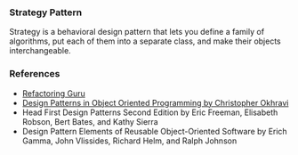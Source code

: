 ### Strategy Pattern

Strategy is a behavioral design pattern that lets you define a family of algorithms, put each of them into a separate class, and make their objects interchangeable.

### References

- [Refactoring Guru](https://refactoring.guru/)
- [Design Patterns in Object Oriented Programming by Christopher Okhravi](https://www.youtube.com/playlist?list=PLrhzvIcii6GNjpARdnO4ueTUAVR9eMBpc)
- Head First Design Patterns Second Edition by Eric Freeman, Elisabeth Robson, Bert Bates, and Kathy Sierra
- Design Pattern Elements of Reusable Object-Oriented Software by Erich Gamma, John Vlissides, Richard Helm, and Ralph Johnson
